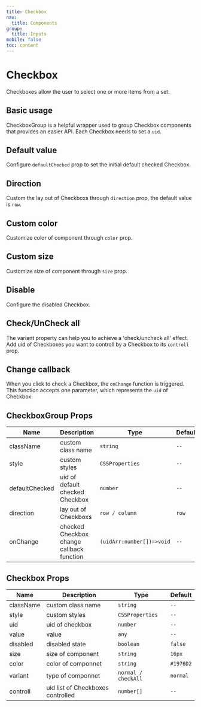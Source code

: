 ```yaml
---
title: Checkbox
nav:
  title: Components
group:
  title: Inputs
mobile: false
toc: content
---
```


# Checkbox

Checkboxes allow the user to select one or more items from a set.

## Basic usage

CheckboxGroup is a helpful wrapper used to group Checkbox components that provides an easier API. Each Checkbox needs to set a `uid`.

<code src="./demos/index1.tsx"></code>

## Default value

Configure `defaultChecked` prop to set the initial default checked Checkbox.

<code src="./demos/index2.tsx"></code>

## Direction

Custom the lay out of Checkboxs through `direction` prop, the default value is `row`.

<code src="./demos/index3.tsx"></code>

## Custom color

Customize color of component through `color` prop.

<code src="./demos/index4.tsx"></code>

## Custom size

Customize size of component through `size` prop.

<code src="./demos/index5.tsx"></code>

## Disable

Configure the disabled Checkbox.

<code src="./demos/index6.tsx"></code>

## Check/UnCheck all

The variant property can help you to achieve a 'check/uncheck all' effect. Add uid of Checkboxes you want to controll by a Checkbox to its `controll` prop.

<code src="./demos/index7.tsx"></code>

## Change callback

When you click to check a Checkbox, the `onChange` function is triggered. This function accepts one parameter, which represents the `uid` of Checkbox.

<code src="./demos/index8.tsx"></code>

## CheckboxGroup Props

| Name           | Description                               | Type                      | Default |
| -------------- | ----------------------------------------- | ------------------------- | ------- |
| className      | custom class name                         | `string`                  | `--`    |
| style          | custom styles                             | `CSSProperties`           | `--`    |
| defaultChecked | uid of default checked Checkbox           | `number`                  | `--`    |
| direction      | lay out of Checkboxs                      | `row / column`            | `row`   |
| onChange       | checked Checkbox change callback function | `(uidArr:number[])=>void` | `--`    |

## Checkbox Props

| Name      | Description                       | Type                | Default   |
| --------- | --------------------------------- | ------------------- | --------- |
| className | custom class name                 | `string`            | `--`      |
| style     | custom styles                     | `CSSProperties`     | `--`      |
| uid       | uid of checkbox                   | `number`            | `--`      |
| value     | value                             | `any`               | `--`      |
| disabled  | disabled state                    | `boolean`           | `false`   |
| size      | size of component                 | `string`            | `16px`    |
| color     | color of componnet                | `string`            | `#1976D2` |
| variant   | type of componnet                 | `normal / checkAll` | `normal`  |
| controll  | uid list of Checkboxes controlled | `number[]`          | `--`      |
